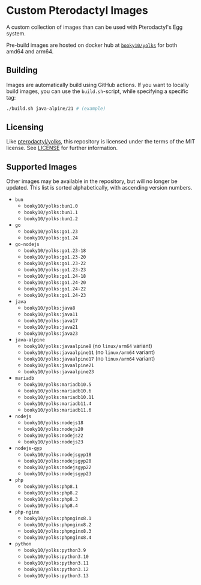 # Custom Pterodactyl Images

A custom collection of images than can be used with Pterodactyl's Egg system.

Pre-build images are hosted on docker hub at [`booky10/yolks`](https://hub.docker.com/r/booky10/yolks) for both amd64 and arm64.

## Building

Images are automatically build using GitHub actions. If you want to locally build images, you can use the `build.sh`-script, while specifying a specific tag:
```sh
./build.sh java-alpine/21 # (example)
```

## Licensing

Like [pterodactyl/yolks](https://github.com/pterodactyl/yolks), this repository is licensed under the terms of the MIT license. See [LICENSE](./LICENSE) for further information.

## Supported Images

Other images may be available in the repository, but will no longer be updated.
This list is sorted alphabetically, with ascending version numbers.

-   `bun`
    -   `booky10/yolks:bun1.0`
    -   `booky10/yolks:bun1.1`
    -   `booky10/yolks:bun1.2`
-   `go`
    -   `booky10/yolks:go1.23`
    -   `booky10/yolks:go1.24`
-   `go-nodejs`
    -   `booky10/yolks:go1.23-18`
    -   `booky10/yolks:go1.23-20`
    -   `booky10/yolks:go1.23-22`
    -   `booky10/yolks:go1.23-23`
    -   `booky10/yolks:go1.24-18`
    -   `booky10/yolks:go1.24-20`
    -   `booky10/yolks:go1.24-22`
    -   `booky10/yolks:go1.24-23`
-   `java`
    -   `booky10/yolks:java8`
    -   `booky10/yolks:java11`
    -   `booky10/yolks:java17`
    -   `booky10/yolks:java21`
    -   `booky10/yolks:java23`
-   `java-alpine`
    -   `booky10/yolks:javaalpine8` (no `linux/arm64` variant)
    -   `booky10/yolks:javaalpine11` (no `linux/arm64` variant)
    -   `booky10/yolks:javaalpine17` (no `linux/arm64` variant)
    -   `booky10/yolks:javaalpine21`
    -   `booky10/yolks:javaalpine23`
-   `mariadb`
    -   `booky10/yolks:mariadb10.5`
    -   `booky10/yolks:mariadb10.6`
    -   `booky10/yolks:mariadb10.11`
    -   `booky10/yolks:mariadb11.4`
    -   `booky10/yolks:mariadb11.6`
-   `nodejs`
    -   `booky10/yolks:nodejs18`
    -   `booky10/yolks:nodejs20`
    -   `booky10/yolks:nodejs22`
    -   `booky10/yolks:nodejs23`
-   `nodejs-gyp`
    -   `booky10/yolks:nodejsgyp18`
    -   `booky10/yolks:nodejsgyp20`
    -   `booky10/yolks:nodejsgyp22`
    -   `booky10/yolks:nodejsgyp23`
-   `php`
    -   `booky10/yolks:php8.1`
    -   `booky10/yolks:php8.2`
    -   `booky10/yolks:php8.3`
    -   `booky10/yolks:php8.4`
-   `php-nginx`
    -   `booky10/yolks:phpnginx8.1`
    -   `booky10/yolks:phpnginx8.2`
    -   `booky10/yolks:phpnginx8.3`
    -   `booky10/yolks:phpnginx8.4`
-   `python`
    -   `booky10/yolks:python3.9`
    -   `booky10/yolks:python3.10`
    -   `booky10/yolks:python3.11`
    -   `booky10/yolks:python3.12`
    -   `booky10/yolks:python3.13`
